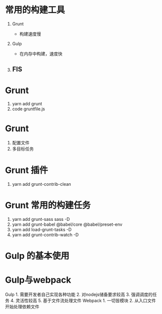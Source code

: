 
# 常用的构建工具
1. Grunt
    - 构建速度慢

2. Gulp
    - 在内存中构建，速度快

3. FIS
    - 


# Grunt
1. yarn add grunt
2. code gruntfile.js

# Grunt 
1. 配置文件
2. 多目标任务

# Grunt 插件
1. yarn add grunt-contrib-clean

# Grunt 常用的构建任务
1. yarn add grunt-sass sass -D
2. yarn add grunt-babel @babel/core @babel/preset-env
3. yarn add load-grunt-tasks -D
4. yarn add grunt-contrib-watch -D

# Gulp 的基本使用


# Gulp与webpack
Gulp
    1. 需要开发者自己实现各种功能
    2. 对nodejs储备要求较高
    3. 强调调度的任务
    4. 灵活性较高
    5. 基于文件流处理文件
Webpack
    1. 一切皆模块
    2. 从入口文件开始处理依赖文件
    



